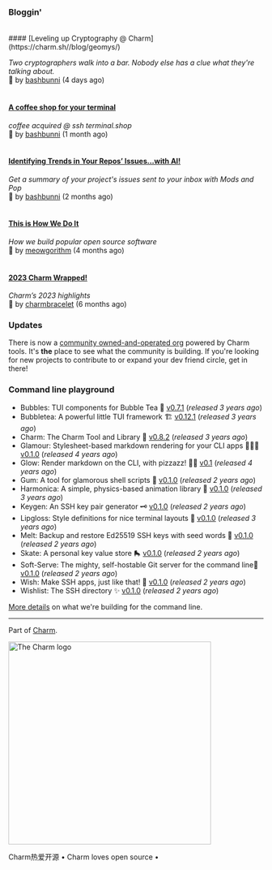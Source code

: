 ### Bloggin'
<br/>
#### [Leveling up Cryptography @ Charm](https://charm.sh//blog/geomys/) 

_Two cryptographers walk into a bar. Nobody else has a clue what they're talking about._
<br/>
🩷 by [bashbunni](https://github.com/bashbunni) (4 days ago)
<br/>
<br/>
#### [A coffee shop for your terminal](https://charm.sh//blog/terminaldotshop/) 

_coffee acquired @ ssh terminal.shop_
<br/>
🩷 by [bashbunni](https://github.com/bashbunni) (1 month ago)
<br/>
<br/>
#### [Identifying Trends in Your Repos’ Issues…with AI!](https://charm.sh//blog/gh-mods-pop/) 

_Get a summary of your project's issues sent to your inbox with Mods and Pop_
<br/>
🩷 by [bashbunni](https://github.com/bashbunni) (2 months ago)
<br/>
<br/>
#### [This is How We Do It](https://charm.sh//blog/100k/) 

_How we build popular open source software_
<br/>
🩷 by [meowgorithm](https://github.com/meowgorithm) (4 months ago)
<br/>
<br/>
#### [2023 Charm Wrapped!](https://charm.sh//blog/2023-roundup/) 

_Charm’s 2023 highlights_
<br/>
🩷 by [charmbracelet](https://github.com/charmbracelet) (6 months ago)
<br/>

### Updates

There is now a [community owned-and-operated
org](https://github.com/charm-community) powered by Charm tools. It's **the**
place to see what the community is building. If you're looking for new projects
to contribute to or expand your dev friend circle, get in there!

### Command line playground


- Bubbles: TUI components for Bubble Tea 🫧 [v0.7.1](https://github.com/charmbracelet/bubbles/releases/tag/v0.7.1) (_released 3 years ago_)
- Bubbletea: A powerful little TUI framework 🏗 [v0.12.1](https://github.com/charmbracelet/bubbletea/releases/tag/v0.12.1) (_released 3 years ago_)
- Charm: The Charm Tool and Library 🌟 [v0.8.2](https://github.com/charmbracelet/charm/releases/tag/v0.8.2) (_released 3 years ago_)
- Glamour: Stylesheet-based markdown rendering for your CLI apps 💇🏻‍♀️ [v0.1.0](https://github.com/charmbracelet/glamour/releases/tag/v0.1.0) (_released 4 years ago_)
- Glow: Render markdown on the CLI, with pizzazz! 💅🏻 [v0.1](https://github.com/charmbracelet/glow/releases/tag/v0.1) (_released 4 years ago_)
- Gum: A tool for glamorous shell scripts 🎀 [v0.1.0](https://github.com/charmbracelet/gum/releases/tag/v0.1.0) (_released 2 years ago_)
- Harmonica: A simple, physics-based animation library 🎼 [v0.1.0](https://github.com/charmbracelet/harmonica/releases/tag/v0.1.0) (_released 3 years ago_)
- Keygen: An SSH key pair generator 🗝️ [v0.1.0](https://github.com/charmbracelet/keygen/releases/tag/v0.1.0) (_released 2 years ago_)
- Lipgloss: Style definitions for nice terminal layouts 👄 [v0.1.0](https://github.com/charmbracelet/lipgloss/releases/tag/v0.1.0) (_released 3 years ago_)
- Melt: Backup and restore Ed25519 SSH keys with seed words 🫠 [v0.1.0](https://github.com/charmbracelet/melt/releases/tag/v0.1.0) (_released 2 years ago_)
- Skate: A personal key value store 🛼 [v0.1.0](https://github.com/charmbracelet/skate/releases/tag/v0.1.0) (_released 2 years ago_)
- Soft-Serve: The mighty, self-hostable Git server for the command line🍦 [v0.1.0](https://github.com/charmbracelet/soft-serve/releases/tag/v0.1.0) (_released 2 years ago_)
- Wish: Make SSH apps, just like that! 💫 [v0.1.0](https://github.com/charmbracelet/wish/releases/tag/v0.1.0) (_released 2 years ago_)
- Wishlist: The SSH directory ✨ [v0.1.0](https://github.com/charmbracelet/wishlist/releases/tag/v0.1.0) (_released 2 years ago_)

[More details](CHARMWORLD.md) on what we're building for the command line.

***

Part of [Charm](https://charm.sh).

<a href="https://charm.sh/"><img alt="The Charm logo" src="https://stuff.charm.sh/charm-badge.jpg" width="400"></a>

Charm热爱开源 • Charm loves open source •
